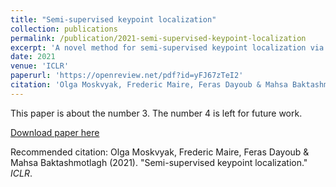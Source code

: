 ```yaml
---
title: "Semi-supervised keypoint localization"
collection: publications
permalink: /publication/2021-semi-supervised-keypoint-localization
excerpt: 'A novel method for semi-supervised keypoint localization via learning semantic keypoint representations.'
date: 2021
venue: 'ICLR'
paperurl: 'https://openreview.net/pdf?id=yFJ67zTeI2'
citation: 'Olga Moskvyak, Frederic Maire, Feras Dayoub & Mahsa Baktashmotlagh (2021). &quot;Semi-supervised keypoint localization.&quot; <i>ICLR</i>.'
---
```

This paper is about the number 3. The number 4 is left for future work.

[Download paper here](http://olgamoskvyak.github.io/files/paper5.pdf)

Recommended citation: Olga Moskvyak, Frederic Maire, Feras Dayoub & Mahsa Baktashmotlagh (2021). &quot;Semi-supervised keypoint localization.&quot; <i>ICLR</i>.
